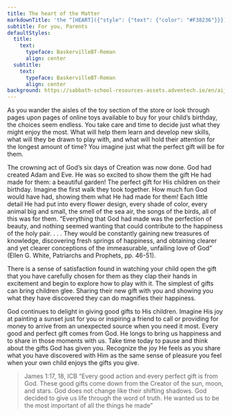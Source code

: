 ```yaml
---
title: The heart of the Matter
markdownTitle: 'the ^[HEART]({"style": {"text": {"color": "#F38236"}}}) of the ^[MATTER]({"style": {"text": {"color": "#009955"}}})'
subtitle: For you, Parents
defaultStyles:
  title:
    text:
      typeface: BaskervilleBT-Roman
      align: center
  subtitle:
    text:
      typeface: BaskervilleBT-Roman
      align: center
background: https://sabbath-school-resources-assets.adventech.io/en/aij/2025-01-bg/assets/11-04.png
---
```


As you wander the aisles of the toy section of the store or look through pages upon pages of online toys available to buy for your child’s birthday, the choices seem endless. You take care and time to decide just what they might enjoy the most. What will help them learn and develop new skills, what will they be drawn to play with, and what will hold their attention for the longest amount of time? You imagine just what the perfect gift will be for them.

The crowning act of God’s six days of Creation was now done. God had created Adam and Eve. He was so excited to show them the gift He had made for them: a beautiful garden! The perfect gift for His children on their birthday. Imagine the first walk they took together. How much fun God would have had, showing them what He had made for them! Each little detail He had put into every flower design, every shade of color, every animal big and small, the smell of the sea air, the songs of the birds, all of this was for them. “Everything that God had made was the perfection of beauty, and nothing seemed wanting that could contribute to the happiness of the holy pair. . . . They would be constantly gaining new treasures of knowledge, discovering fresh springs of happiness, and obtaining clearer and yet clearer conceptions of the immeasurable, unfailing love of God” (Ellen G. White, Patriarchs and Prophets, pp. 46-51).

There is a sense of satisfaction found in watching your child open the gift that you have carefully chosen for them as they clap their hands in excitement and begin to explore how to play with it. The simplest of gifts can bring children glee. Sharing their new gift with you and showing you what they have discovered they can do magnifies their happiness. 

God continues to delight in giving good gifts to His children. Imagine His joy at painting a sunset just for you or inspiring a friend to call or providing for money to arrive from an unexpected source when you need it most. Every good and perfect gift comes from God. He longs to bring us happiness and to share in those moments with us. Take time today to pause and think about the gifts God has given you. Recognize the joy He feels as you share what you have discovered with Him as the same sense of pleasure you feel when your own child enjoys the gifts you give.

> <callout>James 1:17, 18, ICB</callout>
> “Every good action and every perfect gift is from God. These good gifts come down from the Creator of the sun, moon, and stars. God does not change like their shifting shadows. God decided to give us life through the word of truth. He wanted us to be the most important of all the things he made” 